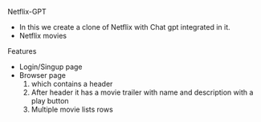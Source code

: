Netflix-GPT
- In this we create a clone of Netflix with Chat gpt integrated in it.
- Netflix movies 

Features
- Login/Singup page 
- Browser page 
  1. which contains a header 
  2. After header it has a movie trailer with name and description with a play button
  3. Multiple movie lists rows 